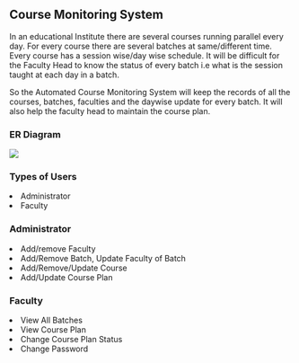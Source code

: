 
## Course Monitoring System  <br>
In an educational Institute there are several courses running parallel every day. For every course there are several batches at same/different time. Every course has a session wise/day wise schedule. It will be difficult for the Faculty Head to know the status of every batch i.e what is the session taught at each day in a batch.

So the Automated Course Monitoring System will keep the records of all the courses, batches, faculties and the daywise update for every batch. It will also help the faculty head to maintain the course plan.

### ER Diagram

<img src="https://github.com/CharithGR/sedate-bee-1602/blob/main/EER%20Diagram.png">

### Types of Users
 <li>Administrator </li>
     <li> Faculty </li>
     
### Administrator
<li>Add/remove Faculty</li>
 <li>Add/Remove Batch, Update Faculty of Batch</li>
  <li>Add/Remove/Update Course</li>
   <li>Add/Update Course Plan</li>
   
   
 ### Faculty
  <li>View All Batches</li>
  <li>View Course Plan</li>
  <li>Change Course Plan Status</li>
  <li>Change Password</li>
  
